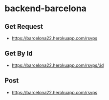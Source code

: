 # backend-barcelona

## Get Request
- https://barcelona22.herokuapp.com/rsvps

## Get By Id
- https://barcelona22.herokuapp.com/rsvps/:id

## Post
- https://barcelona22.herokuapp.com/rsvps